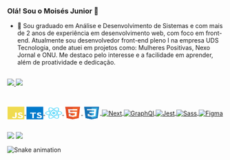 ### Olá! Sou o Moisés Junior 👋

- 🔭 Sou graduado em Análise e Desenvolvimento de Sistemas e com mais de 2 anos de experiência em desenvolvimento web, com foco em front-end. Atualmente sou desenvolvedor front-end pleno I na empresa UDS Tecnologia, onde atuei em projetos como: Mulheres Positivas, Nexo Jornal e ONU. Me destaco pelo interesse e a facilidade em aprender, além de proatividade e dedicação. 

 ##
 
<div>
<a href="https://github.com/MoisesSRJR">
<img height="180em" src="https://github-readme-stats.vercel.app/api/top-langs/?username=MoisesSRJR&layout=compact&langs_count=7&theme=dracula"/>
<img height="180em" src="https://github-readme-stats.vercel.app/api?username=MoisesSRJR&show_icons=true&theme=dracula&include_all_commits=true&count_private=true"/>
</div>

 ##

<div style="display: inline_block"><br>
  <img align="center" alt="Js" height="30" width="40" src="https://raw.githubusercontent.com/devicons/devicon/master/icons/javascript/javascript-plain.svg">
  <img align="center" alt="Ts" height="30" width="40" src="https://raw.githubusercontent.com/devicons/devicon/master/icons/typescript/typescript-plain.svg">
  <img align="center" alt="React" height="30" width="40" src="https://raw.githubusercontent.com/devicons/devicon/master/icons/react/react-original.svg">
  <img align="center" alt="HTML" height="30" width="40" src="https://raw.githubusercontent.com/devicons/devicon/master/icons/html5/html5-original.svg">
  <img align="center" alt="CSS" height="30" width="40" src="https://raw.githubusercontent.com/devicons/devicon/master/icons/css3/css3-original.svg">
  <img align="center" alt="Next" height="30" width="40"  src="https://cdn.jsdelivr.net/gh/devicons/devicon/icons/nextjs/nextjs-original.svg" />
  <img align="center" alt="GraphQl" height="30" width="40"  src="https://cdn.jsdelivr.net/gh/devicons/devicon/icons/graphql/graphql-plain.svg" />
  <img align="center" alt="Jest" height="30" width="40"  src="https://cdn.jsdelivr.net/gh/devicons/devicon/icons/jest/jest-plain.svg" />
  <img align="center" alt="Sass" height="30" width="40"  src="https://cdn.jsdelivr.net/gh/devicons/devicon/icons/sass/sass-original.svg" />
  <img align="center" alt="Figma" height="30" width="40"  src="https://cdn.jsdelivr.net/gh/devicons/devicon/icons/figma/figma-original.svg" />
</div>

 ##
 
<div> 
  <a href = "mailto:moises.sampaiojr@outlook.com"><img src="https://img.shields.io/badge/-Outlook-%23333?style=for-the-badge&logoColor=white"></a>
  <a href="https://www.linkedin.com/in/caroline-lopes" target="_blank"><img src="https://img.shields.io/badge/-LinkedIn-%230077B5?style=for-the-badge&logo=linkedin&logoColor=white" target="_blank"></a> 
  
  ![Snake animation](https://github.com/MoisesSRJR/MoisesSRJR/blob/output/github-contribution-grid-snake.svg)
  
</div>
